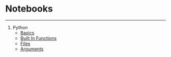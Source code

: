 # Notebooks

------

1. Python
   - [Basics](Python/Basics.md)
   - [Built In Functions](Python/Built_In_Functions.md)
   - [Files](Python/Files.md)
   - [Arguments](Python/Arguments.md)